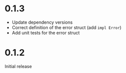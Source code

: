# 0.1.3

- Update dependency versions
- Correct definition of the error struct (add `impl Error`)
- Add unit tests for the error struct

# 0.1.2

Initial release
